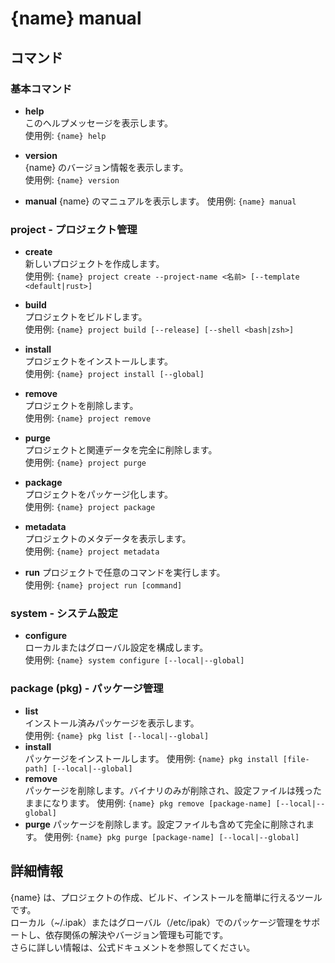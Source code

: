 # {name} manual
## コマンド
### 基本コマンド
- **help**  
  このヘルプメッセージを表示します。  
  使用例: `{name} help`

- **version**  
  {name} のバージョン情報を表示します。  
  使用例: `{name} version`
- **manual**
  {name} のマニュアルを表示します。
  使用例: `{name} manual`

### project - プロジェクト管理
- **create**  
  新しいプロジェクトを作成します。  
  使用例: `{name} project create --project-name <名前> [--template <default|rust>]`

- **build**  
  プロジェクトをビルドします。  
  使用例: `{name} project build [--release] [--shell <bash|zsh>]`

- **install**  
  プロジェクトをインストールします。  
  使用例: `{name} project install [--global]`

- **remove**  
  プロジェクトを削除します。  
  使用例: `{name} project remove`

- **purge**  
  プロジェクトと関連データを完全に削除します。  
  使用例: `{name} project purge`

- **package**  
  プロジェクトをパッケージ化します。  
  使用例: `{name} project package`

- **metadata**  
  プロジェクトのメタデータを表示します。  
  使用例: `{name} project metadata`
- **run**
  プロジェクトで任意のコマンドを実行します。  
  使用例: `{name} project run [command]`

### system - システム設定
- **configure**  
  ローカルまたはグローバル設定を構成します。  
  使用例: `{name} system configure [--local|--global]`

### package (pkg) - パッケージ管理
- **list**  
  インストール済みパッケージを表示します。  
  使用例: `{name} pkg list [--local|--global]`
- **install**  
  パッケージをインストールします。
  使用例: `{name} pkg install [file-path] [--local|--global]`
- **remove**  
  パッケージを削除します。バイナリのみが削除され、設定ファイルは残ったままになります。
  使用例: `{name} pkg remove [package-name] [--local|--global]`
- **purge**
  パッケージを削除します。設定ファイルも含めて完全に削除されます。
  使用例: `{name} pkg purge [package-name] [--local|--global]`

## 詳細情報
{name} は、プロジェクトの作成、ビルド、インストールを簡単に行えるツールです。  
ローカル（~/.ipak）またはグローバル（/etc/ipak）でのパッケージ管理をサポートし、依存関係の解決やバージョン管理も可能です。  
さらに詳しい情報は、公式ドキュメントを参照してください。
